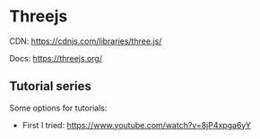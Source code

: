 # Threejs

CDN: https://cdnjs.com/libraries/three.js/

Docs: https://threejs.org/

## Tutorial series

Some options for tutorials:

-   First I tried: https://www.youtube.com/watch?v=8jP4xpga6yY
